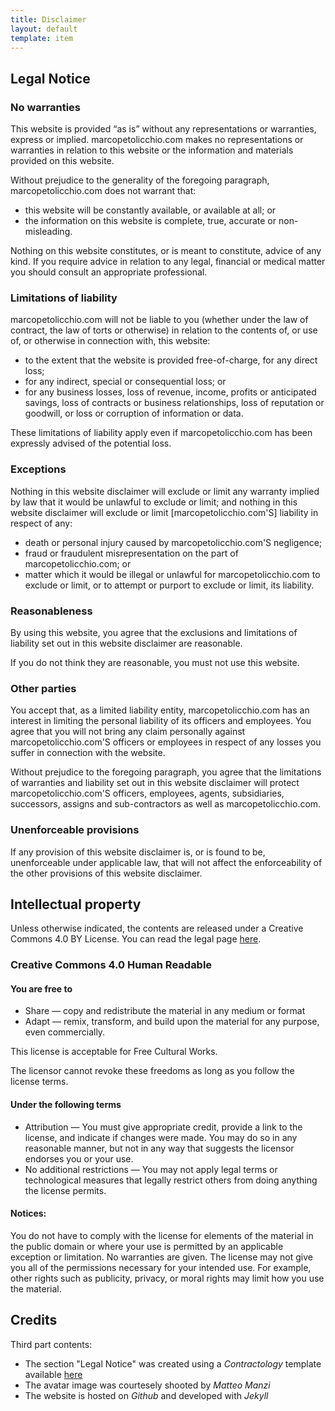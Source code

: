 ```yaml
---
title: Disclaimer
layout: default
template: item
---
```


## Legal Notice 

### No warranties

This website is provided “as is” without any representations or warranties, express or implied.  marcopetolicchio.com makes no representations or warranties in relation to this website or the information and materials provided on this website.  

Without prejudice to the generality of the foregoing paragraph, marcopetolicchio.com does not warrant that:

* this website will be constantly available, or available at all; or
* the information on this website is complete, true, accurate or non-misleading.

Nothing on this website constitutes, or is meant to constitute, advice of any kind. If you require advice in relation to any legal, financial or medical matter you should consult an appropriate professional.

### Limitations of liability

marcopetolicchio.com will not be liable to you (whether under the law of contract, the law of torts or otherwise) in relation to the contents of, or use of, or otherwise in connection with, this website:

* to the extent that the website is provided free-of-charge, for any direct loss;
* for any indirect, special or consequential loss; or
* for any business losses, loss of revenue, income, profits or anticipated savings, loss of contracts or business relationships, loss of reputation or goodwill, or loss or corruption of information or data.

These limitations of liability apply even if marcopetolicchio.com has been expressly advised of the potential loss.

### Exceptions

Nothing in this website disclaimer will exclude or limit any warranty implied by law that it would be unlawful to exclude or limit; and nothing in this website disclaimer will exclude or limit [marcopetolicchio.com'S] liability in respect of any:

* death or personal injury caused by marcopetolicchio.com'S negligence;
* fraud or fraudulent misrepresentation on the part of marcopetolicchio.com; or
* matter which it would be illegal or unlawful for marcopetolicchio.com to exclude or limit, or to attempt or purport to exclude or limit, its liability. 

### Reasonableness

By using this website, you agree that the exclusions and limitations of liability set out in this website disclaimer are reasonable.  

If you do not think they are reasonable, you must not use this website.

### Other parties

You accept that, as a limited liability entity, marcopetolicchio.com has an interest in limiting the personal liability of its officers and employees.  You agree that you will not bring any claim personally against marcopetolicchio.com'S officers or employees in respect of any losses you suffer in connection with the website.

Without prejudice to the foregoing paragraph, you agree that the limitations of warranties and liability set out in this website disclaimer will protect marcopetolicchio.com'S officers, employees, agents, subsidiaries, successors, assigns and sub-contractors as well as marcopetolicchio.com. 

### Unenforceable provisions

If any provision of this website disclaimer is, or is found to be, unenforceable under applicable law, that will not affect the enforceability of the other provisions of this website disclaimer.


## Intellectual property

Unless otherwise indicated, the contents are released under a Creative Commons 4.0 BY License.
You can read the legal page [here](https://creativecommons.org/licenses/by/4.0/legalcode).

### Creative Commons 4.0 Human Readable

#### You are free to

* Share — copy and redistribute the material in any medium or format
* Adapt — remix, transform, and build upon the material for any purpose, even commercially.

This license is acceptable for Free Cultural Works.

The licensor cannot revoke these freedoms as long as you follow the license terms.

#### Under the following terms

* Attribution — You must give appropriate credit, provide a link to the license, and indicate if changes were made. You may do so in any reasonable manner, but not in any way that suggests the licensor endorses you or your use.
* No additional restrictions — You may not apply legal terms or technological measures that legally restrict others from doing anything the license permits.

#### Notices:

You do not have to comply with the license for elements of the material in the public domain or where your use is permitted by an applicable exception or limitation.
No warranties are given. The license may not give you all of the permissions necessary for your intended use. For example, other rights such as publicity, privacy, or moral rights may limit how you use the material.


## Credits

Third part contents:

* The section "Legal Notice" was created using a *Contractology* template available [here](http://www.contractology.com)
* The avatar image was courtesely shooted by *Matteo Manzi*
* The website is hosted on *Github* and developed with *Jekyll*